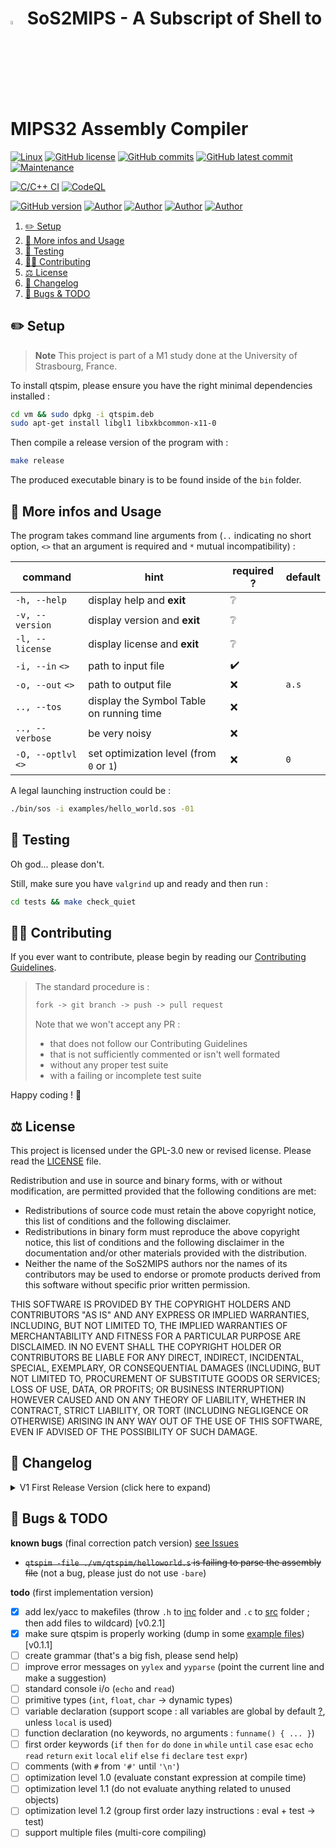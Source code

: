 # <img src="assets/imgs/icon.png" alt="icon" width="4%"/> SoS2MIPS - A Subscript of Shell to MIPS32 Assembly Compiler

[![Linux](https://svgshare.com/i/Zhy.svg)](https://docs.microsoft.com/en-us/windows/wsl/tutorials/gui-apps)
[![GitHub license](https://img.shields.io/github/license/ThomasByr/SoS2MIPS)](https://github.com/ThomasByr/SoS2MIPS/blob/master/LICENSE)
[![GitHub commits](https://badgen.net/github/commits/ThomasByr/SoS2MIPS)](https://GitHub.com/ThomasByr/SoS2MIPS/commit/)
[![GitHub latest commit](https://badgen.net/github/last-commit/ThomasByr/SoS2MIPS)](https://gitHub.com/ThomasByr/SoS2MIPS/commit/)
[![Maintenance](https://img.shields.io/badge/maintained%3F-yes-green.svg)](https://GitHub.com/ThomasByr/SoS2MIPS/graphs/commit-activity)

[![C/C++ CI](https://github.com/ThomasByr/SoS2MIPS/actions/workflows/c-cpp.yml/badge.svg)](https://github.com/ThomasByr/SoS2MIPS/actions/workflows/c-cpp.yml)
[![CodeQL](https://github.com/ThomasByr/SoS2MIPS/actions/workflows/codeql.yml/badge.svg)](https://github.com/ThomasByr/SoS2MIPS/actions/workflows/codeql.yml)

[![GitHub version](https://badge.fury.io/gh/ThomasByr%2FSoS2MIPS.svg)](https://github.com/ThomasByr/SoS2MIPS)
[![Author](https://img.shields.io/badge/author-@ThomasByr-blue)](https://github.com/ThomasByr)
[![Author](https://img.shields.io/badge/author-@ThomasD-blue)](https://github.com/LosKeeper)
[![Author](https://img.shields.io/badge/author-@EthanH-blue)](https://github.com/EthanAndreas)
[![Author](https://img.shields.io/badge/author-@MathieuM-blue)](https://github.com/MMARTIN77178)

1. [✏️ Setup](#️-setup)
2. [💁 More infos and Usage](#-more-infos-and-usage)
3. [🧪 Testing](#-testing)
4. [🧑‍🏫 Contributing](#-contributing)
5. [⚖️ License](#️-license)
6. [🔄 Changelog](#-changelog)
7. [🐛 Bugs \& TODO](#-bugs--todo)

## ✏️ Setup

> **Note**
> This project is part of a M1 study done at the University of Strasbourg, France.

To install qtspim, please ensure you have the right minimal dependencies installed :

```bash
cd vm && sudo dpkg -i qtspim.deb
sudo apt-get install libgl1 libxkbcommon-x11-0
```

Then compile a release version of the program with :

```bash
make release
```

The produced executable binary is to be found inside of the `bin` folder.

## 💁 More infos and Usage

The program takes command line arguments from (`..` indicating no short option, `<>` that an argument is required and `*` mutual incompatibility) :

| command             | hint                                     | required ? | default |
| ------------------- | ---------------------------------------- | ---------- | ------- |
| `-h, --help`        | display help and **exit**                | ❔         |         |
| `-v, --version`     | display version and **exit**             | ❔         |         |
| `-l, --license`     | display license and **exit**             | ❔         |         |
| `-i, --in` `<>`     | path to input file                       | ✔️         |         |
| `-o, --out` `<>`    | path to output file                      | ❌         | `a.s`   |
| `.., --tos`         | display the Symbol Table on running time | ❌         |         |
| `.., --verbose`     | be very noisy                            | ❌         |         |
| `-O, --optlvl` `<>` | set optimization level (from `0` or `1`) | ❌         | `0`     |

A legal launching instruction could be :

```bash
./bin/sos -i examples/hello_world.sos -01
```

<!--

**What's with the optimization level ?**

- constant expression evaluation
- not bothering to evaluation everything related to unused objects
- first order instructions group

**What is working ?**

- standard console i/o
- primitive types
- variable declarations
- first order keywords

-->

## 🧪 Testing

Oh god... please don't.

Still, make sure you have `valgrind` up and ready and then run :

```bash
cd tests && make check_quiet
```

## 🧑‍🏫 Contributing

If you ever want to contribute, please begin by reading our [Contributing Guidelines](.github/CONTRIBUTING.md).

> The standard procedure is :
>
> ```txt
> fork -> git branch -> push -> pull request
> ```
>
> Note that we won't accept any PR :
>
> - that does not follow our Contributing Guidelines
> - that is not sufficiently commented or isn't well formated
> - without any proper test suite
> - with a failing or incomplete test suite

Happy coding ! 🙂

## ⚖️ License

This project is licensed under the GPL-3.0 new or revised license. Please read the [LICENSE](LICENSE) file.

Redistribution and use in source and binary forms, with or without modification, are permitted provided that the following conditions are met:

- Redistributions of source code must retain the above copyright notice, this list of conditions and the following disclaimer.
- Redistributions in binary form must reproduce the above copyright notice, this list of conditions and the following disclaimer in the documentation and/or other materials provided with the distribution.
- Neither the name of the SoS2MIPS authors nor the names of its contributors may be used to endorse or promote products derived from this software without specific prior written permission.

THIS SOFTWARE IS PROVIDED BY THE COPYRIGHT HOLDERS AND CONTRIBUTORS "AS IS" AND ANY EXPRESS OR IMPLIED WARRANTIES, INCLUDING, BUT NOT LIMITED TO, THE IMPLIED WARRANTIES OF MERCHANTABILITY AND FITNESS FOR A PARTICULAR PURPOSE ARE DISCLAIMED. IN NO EVENT SHALL THE COPYRIGHT HOLDER OR CONTRIBUTORS BE LIABLE FOR ANY DIRECT, INDIRECT, INCIDENTAL, SPECIAL, EXEMPLARY, OR CONSEQUENTIAL DAMAGES (INCLUDING, BUT NOT LIMITED TO, PROCUREMENT OF SUBSTITUTE GOODS OR SERVICES; LOSS OF USE, DATA, OR PROFITS; OR BUSINESS INTERRUPTION) HOWEVER CAUSED AND ON ANY THEORY OF LIABILITY, WHETHER IN CONTRACT, STRICT LIABILITY, OR TORT (INCLUDING NEGLIGENCE OR OTHERWISE) ARISING IN ANY WAY OUT OF THE USE OF THIS SOFTWARE, EVEN IF ADVISED OF THE POSSIBILITY OF SUCH DAMAGE.

## 🔄 Changelog

<details>
  <summary>  V1 First Release Version (click here to expand) </summary>

**v1.1** boy do i hate makefiles

- properly linked lex/yacc objects file this time
- `dispose_on_exit` was being changed on `-i` instead of `-o`
- removed `-Werror` compile flag until `static int input(void)` is either used or no longer static
- added `-Werror` back (with `%option noinput` in `./gen/lexer.l`)
- created grammar (shoutout to ThomasD !)

**v1.2** but what is a quad ?

- `quad`, `symtable` and `vec` header files
- `vec` should now be thread safe (still need unit tests for that)
- updated doc
- implemented `symtable` (not based on `dict` - might change that later)
- `quad` is a struct with a `type` and a `value`
- do I go along the AST route? send help

</details>

## 🐛 Bugs & TODO

**known bugs** (final correction patch version) [see Issues](https://github.com/ThomasByr/SoS2MIPS/issues)

- ~~`qtspim -file ./vm/qtspim/helloworld.s` is failing to parse the assembly file~~
  (not a bug, please just do not use `-bare`)

**todo** (first implementation version)

- [x] add lex/yacc to makefiles
      (throw `.h` to [inc](inc/) folder and `.c` to [src](src/) folder ; then add files to wildcard) [v0.2.1]
- [x] make sure qtspim is properly working
      (dump in some [example files](vm/qtspim/helloworld.s)) [v0.1.1]
- [ ] create grammar
      (that's a big fish, please send help)
- [ ] improve error messages on `yylex` and `yyparse`
      (point the current line and make a suggestion)
- [ ] standard console i/o
      (`echo` and `read`)
- [ ] primitive types
      (`int`, `float`, `char` -> dynamic types)
- [ ] variable declaration
      (support scope : all variables are global by default [?](https://www.gnu.org/software/emacs/manual/html_node/elisp/Local-Variables.html), unless `local` is used)
- [ ] function declaration
      (no keywords, no arguments : `funname() { ... }`)
- [ ] first order keywords
      (`if` `then` `for` `do` `done` `in` `while` `until` `case` `esac` `echo` `read` `return` `exit` `local` `elif` `else` `fi` `declare` `test` `expr`)
- [ ] comments
      (with `#` from `'#'` until `'\n'`)
- [ ] optimization level 1.0
      (evaluate constant expression at compile time)
- [ ] optimization level 1.1
      (do not evaluate anything related to unused objects)
- [ ] optimization level 1.2
      (group first order lazy instructions : eval + test -> test)
- [ ] support multiple files
      (multi-core compiling)
